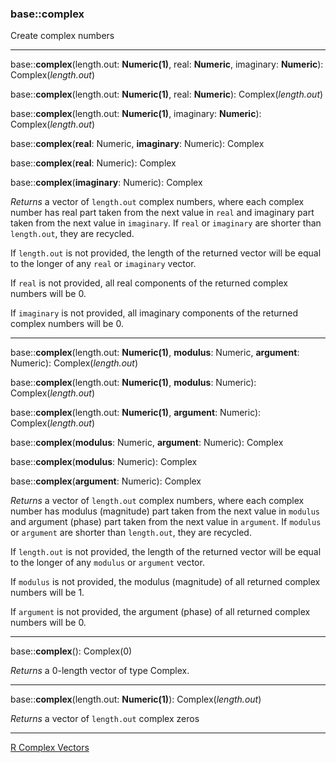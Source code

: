 ### base::complex

Create complex numbers

---
base::**complex**(length.out: **Numeric(1)**, real: **Numeric**, imaginary: **Numeric**): Complex(*length.out*)

base::**complex**(length.out: **Numeric(1)**, real: **Numeric**): Complex(*length.out*)

base::**complex**(length.out: **Numeric(1)**, imaginary: **Numeric**): Complex(*length.out*)

base::**complex**(**real**: Numeric, **imaginary**: Numeric): Complex

base::**complex**(**real**: Numeric): Complex

base::**complex**(**imaginary**: Numeric): Complex


*Returns* a vector of `length.out` complex numbers, where each complex number has real part taken from the next value in `real` and imaginary part taken from the next value in `imaginary`. If `real` or `imaginary` are shorter than `length.out`, they are recycled.

If `length.out` is not provided, the length of the returned vector will be equal to the longer of any `real` or `imaginary` vector.

If `real` is not provided, all real components of the returned complex numbers will be 0.

If `imaginary` is not provided, all imaginary components of the returned complex numbers will be 0.

---

base::**complex**(length.out: **Numeric(1)**, **modulus**: Numeric, **argument**: Numeric): Complex(*length.out*)

base::**complex**(length.out: **Numeric(1)**, **modulus**: Numeric): Complex(*length.out*)

base::**complex**(length.out: **Numeric(1)**, **argument**: Numeric): Complex(*length.out*)

base::**complex**(**modulus**: Numeric, **argument**: Numeric): Complex

base::**complex**(**modulus**: Numeric): Complex

base::**complex**(**argument**: Numeric): Complex

*Returns* a vector of `length.out` complex numbers, where each complex number has modulus (magnitude) part taken from the next value in `modulus` and argument (phase) part taken from the next value in `argument`. If `modulus` or `argument` are shorter than `length.out`, they are recycled.

If `length.out` is not provided, the length of the returned vector will be equal to the longer of any `modulus` or `argument` vector.

If `modulus` is not provided, the modulus (magnitude) of all returned complex numbers will be 1.

If `argument` is not provided, the argument (phase) of all returned complex numbers will be 0.

---

base::**complex**(): Complex(0)

*Returns* a 0-length vector of type Complex.

---

base::**complex**(length.out: **Numeric(1)**): Complex(*length.out*)

*Returns* a vector of `length.out` complex zeros

---

[R Complex Vectors](http://stat.ethz.ch/R-manual/R-devel/library/base/html/complex.html)



